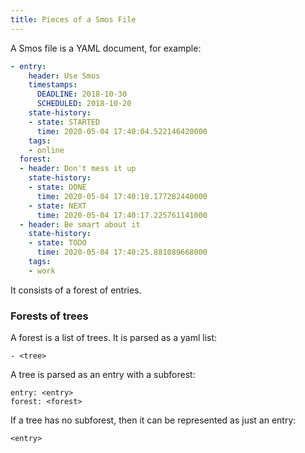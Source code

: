 ```yaml
---
title: Pieces of a Smos File
---
```


A Smos file is a YAML document, for example:

``` yaml
- entry:
    header: Use Smos
    timestamps:
      DEADLINE: 2018-10-30
      SCHEDULED: 2018-10-20
    state-history:
    - state: STARTED
      time: 2020-05-04 17:40:04.522146420000
    tags:
    - online
  forest:
  - header: Don't mess it up
    state-history:
    - state: DONE
      time: 2020-05-04 17:40:18.177282440000
    - state: NEXT
      time: 2020-05-04 17:40:17.225761141000
  - header: Be smart about it
    state-history:
    - state: TODO
      time: 2020-05-04 17:40:25.881089668000
    tags:
    - work
```

It consists of a forest of entries.

### Forests of trees

A forest is a list of trees.
It is parsed as a yaml list:

```
- <tree>
```

A tree is parsed as an entry with a subforest:

```
entry: <entry>
forest: <forest>
```

If a tree has no subforest, then it can be represented as just an entry:

```
<entry>
```
